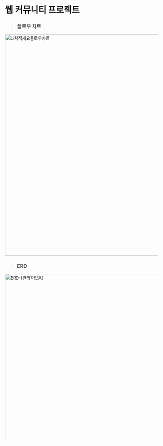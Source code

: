 # 웹 커뮤니티 프로젝트

>### 플로우 차트
 <img width="731" alt="대략적개요플로우차트" src="https://user-images.githubusercontent.com/18107191/117686947-4dc6ac80-b1f2-11eb-9d3d-6c091651c964.png">

>### ERD
<img width="551" alt="ERD-(관리자없음)" src="https://user-images.githubusercontent.com/18107191/117749735-379a0a00-b24d-11eb-8f89-5765a73f6cff.png">


